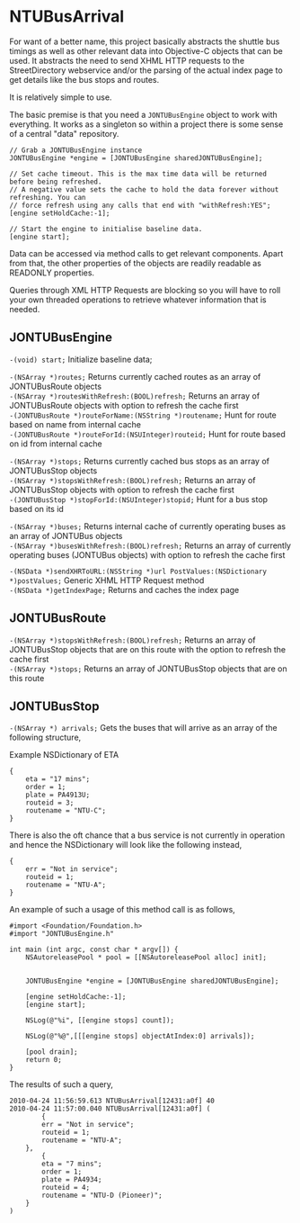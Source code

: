 NTUBusArrival
=============

For want of a better name, this project basically abstracts the shuttle bus timings as well as other relevant data into Objective-C objects that can be used. It abstracts the need to send XHML HTTP requests to the StreetDirectory webservice and/or the parsing of the actual index page to get details like the bus stops and routes.

It is relatively simple to use.

The basic premise is that you need a `JONTUBusEngine` object to work with everything. It works as a singleton so within a project there is some sense of a central "data" repository.

	// Grab a JONTUBusEngine instance
	JONTUBusEngine *engine = [JONTUBusEngine sharedJONTUBusEngine];
	
	// Set cache timeout. This is the max time data will be returned before being refreshed.
	// A negative value sets the cache to hold the data forever without refreshing. You can 
	// force refresh using any calls that end with "withRefresh:YES";
	[engine setHoldCache:-1];
	
	// Start the engine to initialise baseline data.
	[engine start];

Data can be accessed via method calls to get relevant components. Apart from that, the other properties of the objects are readily readable as READONLY properties.

Queries through XML HTTP Requests are blocking so you will have to roll your own threaded operations to retrieve whatever information that is needed.

JONTUBusEngine
--------------
`-(void) start;` Initialize baseline data;

`-(NSArray *)routes;` Returns currently cached routes as an array of JONTUBusRoute objects  
`-(NSArray *)routesWithRefresh:(BOOL)refresh;` Returns an array of JONTUBusRoute objects with option to refresh the cache first  
`-(JONTUBusRoute *)routeForName:(NSString *)routename;` Hunt for route based on name from internal cache  
`-(JONTUBusRoute *)routeForId:(NSUInteger)routeid;` Hunt for route based on id from internal cache

`-(NSArray *)stops;` Returns currently cached bus stops as an array of JONTUBusStop objects  
`-(NSArray *)stopsWithRefresh:(BOOL)refresh;` Returns an array of JONTUBusStop objects with option to refresh the cache first  
`-(JONTUBusStop *)stopForId:(NSUInteger)stopid;` Hunt for a bus stop based on its id

`-(NSArray *)buses;` Returns internal cache of currently operating buses as an array of JONTUBus objects  
`-(NSArray *)busesWithRefresh:(BOOL)refresh;` Returns an array of currently operating buses (JONTUBus objects) with option to refresh the cache first

`-(NSData *)sendXHRToURL:(NSString *)url PostValues:(NSDictionary *)postValues;` Generic XHML HTTP Request method  
`-(NSData *)getIndexPage;` Returns and caches the index page

JONTUBusRoute
-------------
`-(NSArray *)stopsWithRefresh:(BOOL)refresh;` Returns an array of JONTUBusStop objects that are on this route with the option to refresh the cache first  
`-(NSArray *)stops;` Returns an array of JONTUBusStop objects that are on this route

JONTUBusStop
------------
`-(NSArray *) arrivals;` Gets the buses that will arrive as an array of the following structure,
	<Array>
		<NSDictionary of ETA for a single bus>
	</Array>
	
Example NSDictionary of ETA 
	
	{
        eta = "17 mins";
        order = 1;
        plate = PA4913U;
        routeid = 3;
        routename = "NTU-C";
    }

There is also the oft chance that a bus service is not currently in operation and hence the NSDictionary will look like the following instead,

	{
        err = "Not in service";
        routeid = 1;
        routename = "NTU-A";
    }

An example of such a usage of this method call is as follows,

	#import <Foundation/Foundation.h>
	#import "JONTUBusEngine.h"

	int main (int argc, const char * argv[]) {
	    NSAutoreleasePool * pool = [[NSAutoreleasePool alloc] init];


		JONTUBusEngine *engine = [JONTUBusEngine sharedJONTUBusEngine];

		[engine setHoldCache:-1];
		[engine start];

		NSLog(@"%i", [[engine stops] count]);

		NSLog(@"%@",[[[engine stops] objectAtIndex:0] arrivals]);

		[pool drain];
	    return 0;
	}
	
The results of such a query,

	2010-04-24 11:56:59.613 NTUBusArrival[12431:a0f] 40
	2010-04-24 11:57:00.040 NTUBusArrival[12431:a0f] (
	        {
	        err = "Not in service";
	        routeid = 1;
	        routename = "NTU-A";
	    },
	        {
	        eta = "7 mins";
	        order = 1;
	        plate = PA4934;
	        routeid = 4;
	        routename = "NTU-D (Pioneer)";
	    }
	)
